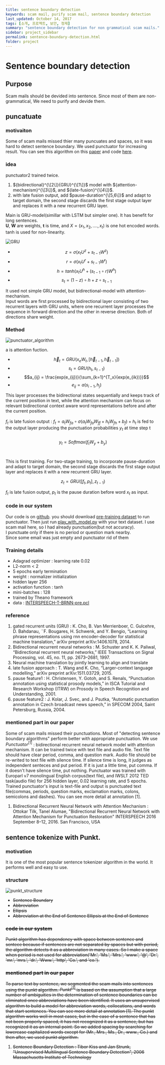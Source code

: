 ```yaml
---
title: sentence boundary detection
keywords: scam mail, purify scam mail, sentence boundary detection
last_updated: October 14, 2017
tags: [소개, 프로젝트, 보안, 정제]
summary: "sentence boundary detection for non grammatical scam mails."
sidebar: project_sidebar
permalink: sentence-boundary-detection.html
folder: project
---
```


# Sentence boundary detection

## Purpose

Scam mails should be devided into sentence. Since most of them are non-grammatical, We need to purify and devide them. 

## puncatuate

### motivaiton

Some of scam mails missed thier many puncuates and spaces, so it was hard to detect sentence boundary. We used punctuator for increasing result. You can see this algorithm on this [paper](http://www.isca-speech.org/archive/Interspeech_2016/pdfs/1517.PDF) and code [here](https://github.com/ottokart/punctuator2).  

### idea

punctuator2 trained twice.  

1. ${bidirectional}^{\[2\]}{GRU}^{\[1\]}$ model with ${attention-mechanism}^{\[3\]}$, and ${late-fusion}^{\[4\]}$.
2. with late fusion output, add $pause-duration^{\[5,6\]}$ and adapt to target domain, the second stage discards the first stage output layer and replaces it with a new recurrent GRU layer.

Main is GRU-model(simillar with LSTM but simpler one). It has benefit for long sentences.  
**U**, **W** are weights, **t** is time, and $X = (x_1,x_2, .... , x_t)$ is one hot encoded words. tanh is used for non-linearity.

![GRU](https://zerobugplz.github.io/images/project/gru.png)  

- $$z = \sigma(x_tU^z + s_{t-1} W^z)$$  
- $$r = \sigma(x_t U^r +s_{t-1} W^r)$$  
- $$h = tanh(x_t U^h + (s_{t-1} \circ r) W^h)$$  
- $$s_t = (1 - z) \circ h + z \circ s_{t-1}$$  

It used not simple GRU model, but bidirectional-model with attention-mechanism.  
Input words are first processed by bidirectional layer consisting of two recurrent layers with GRU units, where one recurrent layer processes the sequence in forward direction and the other in reverse direction. Both of directions share weight.

### Method

![punctuator_algorithm](https://zerobugplz.github.io/images/project/punctuator.png)  

a is attention fuction.  
- $$\overrightarrow{h}_t = GRU({x_e}{W_t},[\overrightarrow{h}_{t-1},\overleftarrow{h}_{t-1}])$$  
- $$s_t = GRU(h_t, s_{t-1})$$  
- $$a_{ij} = \frac{exp(e_{ij})}{\sum_{k=1}^{T_x}{exp(e_{ik})}}$$  
- $$e_{ij} = a(s_{i-1},h_j)$$  

This layer processes the bidirectional states sequentially and keeps track of the current position in text, while the attention mechanism can focus on relevant bidirectional context aware word representations before and after the current position.  
<br />
$f_t$ is late fusion output : $f_t = {a_t}{W_{fa}}\circ\sigma({a_t}{W_{fa}}{W_{ff}}+{h_t}{W_{fh}}+b_f) + h_t$ is fed to the output layer producing the punctuation probabilities $y_t$ at time step t  
<br />
$$y_t = Softmax({f_t}{W_y}+b_y)$$  
<br />
This is first training. For two-stage training, to incorporate pause-duration and adapt to target domain, the second stage discards the first stage output layer and replaces it with a new recurrent GRU layer.  
  
$$z_t = GRU([f_t,p_t],z_{t-1})$$  

$f_t$ is late fusion output, $p_t$ is the pause duration before word $x_t$ as input.

### code in our system

Our code is on [github](https://github.com/zerobugplz/social-engineering-defense/tree/sentence_boundary_detection/sentence_boundary_detection/punctuator2-1.0). you should download [pre-training dataset](https://drive.google.com/drive/folders/0B7BsN5f2F1fZQnFsbzJ3TWxxMms) to run punctuator. Then just run [play_with_model.py](https://github.com/zerobugplz/social-engineering-defense/blob/sentence_boundary_detection/sentence_boundary_detection/punctuator2-1.0/play_with_model.py) with your text dataset. I use scam mail here, so I had already punctuation(but not accuracy).  
I punctuate only if there is no period or question mark nearby.  
Since some email was just empty and punctuator rid of them 

### Training details

- Adagrad optimizer : learning rate 0.02
- L2-norm < 2
- 5 epochs early termination
- weight : normalizer initialization
- hidden layer 256
- activation function : tanh
- mini-batches : 128
- trained by Theano framework
- data : [INTERSPEECH-T-BRNN-pre.pcl](https://drive.google.com/drive/folders/0B7BsN5f2F1fZQnFsbzJ3TWxxMms)

### reference

1. gated recurrent units (GRU) : K. Cho, B. Van Merrienboer, C. Gulcehre, D. Bahdanau, ¨F. Bougares, H. Schwenk, and Y. Bengio, “Learning phrase representations using rnn encoder-decoder for statistical machine translation,” arXiv preprint arXiv:1406.1078, 2014.
2. Bidirectional recurrent neural networks : M. Schuster and K. K. Paliwal, “Bidirectional recurrent neural networks,” IEEE Transactions on Signal Processing, vol. 45, no. 11, pp. 2673–2681, 1997.
3. Neural machine translation by jointly learning to align and translate
4. late fusion approach : T. Wang and K. Cho, “Larger-context language modelling,” arXiv preprint arXiv:1511.03729, 2015.
5. pause feature1 : H. Christensen, Y. Gotoh, and S. Renals, “Punctuation annotation using statistical prosody models,” in ISCA Tutorial and Research Workshop (ITRW) on Prosody in Speech Recognition and Understanding, 2001.
6. pause feature2 : J. Kolar, J. Svec, and J. Psutka, “Automatic punctuation annotation in Czech broadcast news speech,” in SPECOM 2004, Saint Petersburg, Russia, 2004.

### mentioned part in our paper

Some of scam mails missed their punctuations. Most of "detecting sentence boundary algorithms" perform better with appropriate punctuation. We use ${Punctuator}^{[1]}$ : bidirectional recurrent neural network model with attention mechanism. It can be trained twice with text file and audio file. Text file should have clear period, comma, and question mark. Audio file should be re-writed to text file with silence time. If silence time is long, it judges as independent senteces and put period. If it is just a little time, put comma. If it doesn't have silence time, put nothing. Punctuator was trained with Europarl v7 monolingual English corpus(text file), and IWSLT 2012 TED task(audio file) for 256 hidden layer, 0.02 learning rate, and 5 epochs. Trained punctuator's input is text-file and output is punctuated text file(commas, periods, question marks, exclamation marks, colons, semicolons and dashes). You can see more detail at annotation \[1\].  

1. Bidirectional Recurrent Neural Network with Attention Mechanism : Ottokar Tilk, Tanel Alumae, "Bidirectional Recurrent Neural Network with Attention Mechanism for Punctuation Restoration" INTERSPEECH 2016 September 8–12, 2016. San Francisco, USA

## sentence tokenize with Punkt.

### motivation

It is one of the most popular sentence tokenizer algorithm in the world. It performs well and easy to use. 

### structure

![punkt_structure](https://zerobugplz.github.io/images/project/punkt_structure.png)  

- <S> Sentence Boundary
- <A> Abbreviation
- <E> Ellipsis
- <A><S> Abbreviation at the End of Sentence <E><S> Ellipsis at the End of Sentence

### code in our system

Punkt algorithm has dependency with space between sentence and sentece because if sentences are not separated by spaces but with period, the algorithm detects it as a abbreviation in many cases. So I make a space when period is not used for abbreviation('Mr.', 'Ms.', 'Mrs.', 'www.', '@', 'Dr.', 'mr.', 'mrs.', 'dr.', 'Www.', 'http', 'Co.', and 'co.').

### mentioned part in our paper

To parse text by sentence, we segmented the scam mails into sentences using the punkt algorithm. ${Punkt}^{[1]}$ is based on the assumption that a large number of ambiguities in the determination of sentence boundaries can be eliminated once abbreviations have been identiﬁed. It uses an unsupervised algorithm to build a model for abbreviation words, collocations, and words that start sentences. You can see more detail at annotation [1]. The punkt algorithm works well in most cases, but in the case of a sentence that has not been properly spaced, it has not recognized it as a sentence, but has recognized it as an internal point. So we added spacing by searching for lowercase capitalized words except for (Mr., Mrs., Ms., Dr., www., Co.) and then after, we used punkt algorithm.

1. Sentence Boundary Detection :  Tibor Kiss and Jan Strunk, "Unsupervised Multilingual Sentence Boundary Detection", 2006 Massachusetts Institute of Technology